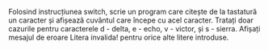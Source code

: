 Folosind instrucțiunea switch, scrie un program care citește de la tastatură un caracter și afișează cuvântul care începe cu acel caracter. Tratați doar cazurile pentru caracterele d - delta, e - echo, v - victor, și s - sierra. Afișați mesajul de eroare Litera invalida! pentru orice alte litere introduse. 
